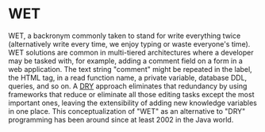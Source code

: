 # WET

WET, a backronym commonly taken to stand for write everything twice (alternatively write every time, we enjoy typing or waste everyone's time). WET solutions are common in multi-tiered architectures where a developer may be tasked with, for example, adding a comment field on a form in a web application. The text string "comment" might be repeated in the label, the HTML tag, in a read function name, a private variable, database DDL, queries, and so on. A [DRY](dry-principle.md) approach eliminates that redundancy by using frameworks that reduce or eliminate all those editing tasks except the most important ones, leaving the extensibility of adding new knowledge variables in one place. This conceptualization of "WET" as an alternative to "DRY" programming has been around since at least 2002 in the Java world.